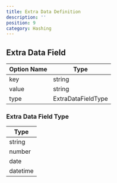 ```yaml
---
title: Extra Data Definition
description: ''
position: 9
category: Hashing
---
```


## Extra Data Field

| Option Name | Type
|----------|----------
| key      | string
| value    | string
| type     | ExtraDataFieldType  

### Extra Data Field Type

| Type
|----------
| string
| number
| date  
| datetime
